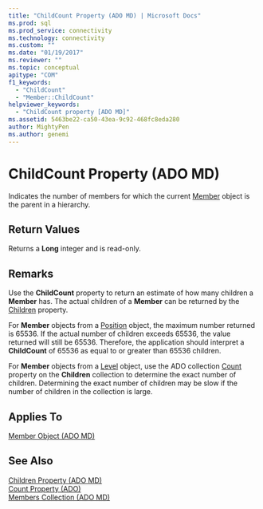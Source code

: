 ```yaml
---
title: "ChildCount Property (ADO MD) | Microsoft Docs"
ms.prod: sql
ms.prod_service: connectivity
ms.technology: connectivity
ms.custom: ""
ms.date: "01/19/2017"
ms.reviewer: ""
ms.topic: conceptual
apitype: "COM"
f1_keywords: 
  - "ChildCount"
  - "Member::ChildCount"
helpviewer_keywords: 
  - "ChildCount property [ADO MD]"
ms.assetid: 5463be22-ca50-43ea-9c92-468fc8eda280
author: MightyPen
ms.author: genemi
---
```

# ChildCount Property (ADO MD)
Indicates the number of members for which the current [Member](../../../ado/reference/ado-md-api/member-object-ado-md.md) object is the parent in a hierarchy.  
  
## Return Values  
 Returns a **Long** integer and is read-only.  
  
## Remarks  
 Use the **ChildCount** property to return an estimate of how many children a **Member** has. The actual children of a **Member** can be returned by the [Children](../../../ado/reference/ado-md-api/children-property-ado-md.md) property.  
  
 For **Member** objects from a [Position](../../../ado/reference/ado-md-api/position-object-ado-md.md) object, the maximum number returned is 65536. If the actual number of children exceeds 65536, the value returned will still be 65536. Therefore, the application should interpret a **ChildCount** of 65536 as equal to or greater than 65536 children.  
  
 For **Member** objects from a [Level](../../../ado/reference/ado-md-api/level-object-ado-md.md) object, use the ADO collection [Count](../../../ado/reference/ado-api/count-property-ado.md) property on the **Children** collection to determine the exact number of children. Determining the exact number of children may be slow if the number of children in the collection is large.  
  
## Applies To  
 [Member Object (ADO MD)](../../../ado/reference/ado-md-api/member-object-ado-md.md)  
  
## See Also  
 [Children Property (ADO MD)](../../../ado/reference/ado-md-api/children-property-ado-md.md)   
 [Count Property (ADO)](../../../ado/reference/ado-api/count-property-ado.md)   
 [Members Collection (ADO MD)](../../../ado/reference/ado-md-api/members-collection-ado-md.md)
